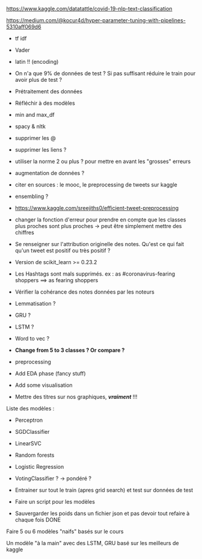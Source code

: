 https://www.kaggle.com/datatattle/covid-19-nlp-text-classification

https://medium.com/@kocur4d/hyper-parameter-tuning-with-pipelines-5310aff069d6

- tf idf
- Vader
- latin !! (encoding)
- On n'a que 9% de données de test ? Si pas suffisant réduire le train pour avoir plus de test ? 
- Prétraitement des données
- Réfléchir à des modèles
- min and max_df
- spacy & nltk 
- supprimer les @ 
- supprimer les liens ?
- utiliser la norme 2 ou plus ? pour mettre en avant les "grosses" erreurs
- augmentation de données ?
- citer en sources : le mooc, le preprocessing de tweets sur kaggle
- ensembling ?
- https://www.kaggle.com/sreejiths0/efficient-tweet-preprocessing
- changer la fonction d'erreur pour prendre en compte que les classes plus proches sont plus proches  -> peut être simplement mettre des chiffres 
- Se renseigner sur l'attribution originelle des notes. Qu'est ce qui fait qu'un tweet est positif ou très positif ? 
- Version de scikit_learn >= 0.23.2
- Les Hashtags sont mals supprimés. ex : as #coronavirus-fearing shoppers ==> as fearing shoppers
- Vérifier la cohérance des notes données par les noteurs


- Lemmatisation ?
- GRU ?
- LSTM ?
- Word to vec ? 


- **Change from 5 to 3 classes ? Or compare ?**

- preprocessing 
- Add EDA phase (fancy stuff)
- Add some visualisation
- Mettre des titres sur nos graphiques, ***vraiment*** !!!


Liste des modèles : 

- Perceptron
- SGDClassifier
- LinearSVC


- Random forests
- Logistic Regression

- VotingClassifier ? -> pondéré ?
- Entrainer sur tout le train (apres grid search) et test sur données de test  
- Faire un script pour les modèles 


- Sauvergarder les poids dans un fichier json et pas devoir tout refaire à chaque fois DONE

Faire 5 ou 6 modèles "naifs" basés sur le cours 


Un modèle "à la main" avec des LSTM, GRU basé sur les meilleurs de kaggle

